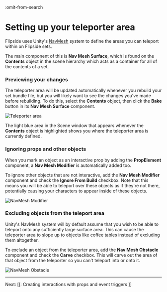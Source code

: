 :omit-from-search

# Setting up your teleporter area

Flipside uses Unity's [NavMesh](https://docs.unity3d.com/Manual/nav-BuildingNavMesh.html) system to define the areas you can teleport within on Flipside sets.

The main component of this is **Nav Mesh Surface**, which is found on the **Contents** object in the scene hierarchy which acts as a container for all of the contents of a set.

### Previewing your changes

The teleporter area will be updated automatically whenever you rebuild your set bundle file, but you will likely want to see the changes you've made before rebuilding. To do this, select the **Contents** object, then click the **Bake** button in its **Nav Mesh Surface** component.

![Teleporter area](https://www.flipsidexr.com/files/docs/screenshots/teleporter-area.png)

The light blue area in the Scene window that appears whenever the **Contents** object is highlighted shows you where the teleporter area is currently defined.

### Ignoring props and other objects

When you mark an object as an interactive prop by adding the **PropElement** component, a **Nav Mesh Modifier** is automatically added too.

To ignore other objects that are not interactive, add the **Nav Mesh Modifier** component and check the **Ignore From Build** checkbox. Note that this means you will be able to teleport over these objects as if they're not there, potentially causing your characters to appear inside of these objects.

![NavMesh Modifier](https://www.flipsidexr.com/files/docs/screenshots/nav-mesh-modifier.png)

### Excluding objects from the teleport area

Unity's NavMesh system will by default assume that you wish to be able to teleport onto any sufficiently large surface area. This can cause the teleporter area to slope up to objects like coffee tables instead of excluding them altogether.

To exclude an object from the teleporter area, add the **Nav Mesh Obstacle** component and check the **Carve** checkbox. This will carve out the area of that object from the teleporter so you can't teleport into or onto it.

![NavMesh Obstacle](https://www.flipsidexr.com/files/docs/screenshots/nav-mesh-obstacle.png)

---

Next: [[: Creating interactions with props and event triggers ]]

